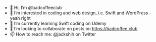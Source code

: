 - 👋 Hi, I’m @badcoffeeclub
- 👀 I’m interested in coding and web design, i.e. Swift and WordPress - yeah right
- 🌱 I’m currently learning Swift coding on Udemy
- 💞️ I’m looking to collaborate on posts on https://badcoffee.club
- 📫 How to reach me: @jackshih on Twitter

<!---
badcoffeeclub/badcoffeeclub is a ✨ special ✨ repository because its `README.md` (this file) appears on your GitHub profile.
You can click the Preview link to take a look at your changes.
--->
